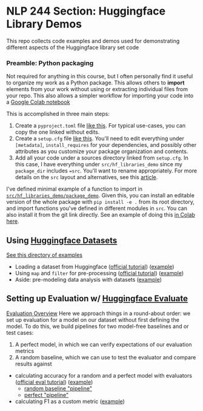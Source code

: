 # NLP 244 Section: Huggingface Library Demos

This repo collects code examples and demos used for demonstrating different aspects of the Huggingface library set
code 

### Preamble: Python packaging

Not required for anything in this course, but I often personally find it useful to organize my work as a Python package. 
This allows others to **import** elements from your work without using or extracting individual files from your repo. 
This also allows a simpler workflow for importing your code into a [Google Colab notebook](https://colab.research.google.com/)

This is accomplished in three main steps:

1. Create a `pyproject.toml` file [like this](./pyproject.toml). For typical use-cases, you can copy the one linked 
without edits. 
2. Create a `setup.cfg` file [like this](setup.cfg). You'll need to edit everything under `[metadata]`, 
`install_requires` for your dependencies, and possibly other attributes as you customize your package organization and 
contents.
3. Add all your code under a sources directory linked from `setup.cfg`. In this case, I have everything under 
`src/hf_libraries_demo` since my `package_dir` includes `=src`. You'll want to rename appropriately. For more details 
on the `src` layout and alternatives, see this 
[article](https://setuptools.pypa.io/en/latest/userguide/declarative_config.html#using-a-src-layout).

I've defined minimal example of a function to import in 
[`src/hf_libraries_demo/package_demo`](src/hf_libraries_demo/package_demo). Given this, you can install an editable 
version of the whole package with `pip install -e .` from its root directory, and import functions you've defined in 
different modules in `src`. You can also install it from the git link directly. See an example of doing this 
[in Colab here](./ImportingAGithubPyPackage.ipynb).

## Using [Huggingface Datasets](https://huggingface.co/docs/datasets)

[See this directory of examples](./src/hf_libraries_demo/datasets)
- Loading a dataset from Huggingface ([official tutorial](https://huggingface.co/docs/datasets/load_hub)) ([example](/src/hf_libraries_demo/datasets/load_dataset_example.py))
- Using `map` and `filter` for pre-processing ([official tutorial](https://huggingface.co/docs/datasets/use_dataset)) ([example](/src/hf_libraries_demo/datasets/pre_process_example.py))
- Aside: pre-modeling data analysis with datasets ([example](./src/hf_libraries_demo/datasets/data_analysis_example.py))

## Setting up Evaluation w/ [Huggingface Evaluate](https://huggingface.co/docs/evaluate)
[Evaluation Overview](src/hf_libraries_demo/evaluation/README.md)
Here we approach things in a round-about order: we set up evaluation for a model on our dataset without first defining 
the model. To do this, we build pipelines for two model-free baselines and or test cases:

1) A perfect model, in which we can verify expectations of our evaluation metrics
2) A random baseline, which we can use to test the evaluator and compare results against

- calculating accuracy for a random and a perfect model with evaluators 
([official eval tutorial](https://huggingface.co/docs/evaluate/v0.4.0/en/base_evaluator)) ([example](src/hf_libraries_demo/evaluation/simple_evaluation.py))
  - [random baseline "pipeline"](./src/hf_libraries_demo/pipelines/random_label_pipeline.py)
  - [perfect "pipeline"](./src/hf_libraries_demo/pipelines/perfect_pipeline.py)
- calculating F1 as a custom metric ([example](src/hf_libraries_demo/evaluation/multi_metric_evaluation.py))


